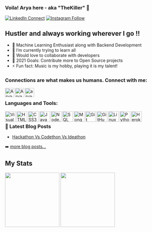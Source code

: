 ### Voila! Arya here - aka "TheKiller" 👋 

[![LinkedIn Connect](https://img.shields.io/badge/LinkedIn-Follow-blue)](https://www.linkedin.com/in/arya-wadhwani-9a5171212/)
[![Instagram Follow](https://img.shields.io/badge/Instagram-Follow-%23E4405F)](https://www.instagram.com/arya_thekiller_wadhwani/)

## Hustler and always working wherever I go !!

- 🔭 Machine Learning Enthusiast along with Backend Development
- 🌱 I’m currently trying to learn all
- 👯 Would love to collaborate with developers
- 🥅 2021 Goals: Contribute more to Open Source projects
- ⚡ Fun fact: Music is my hobby, playing it is my talent!

### Connections are what makes us humans. Connect with me:

[<img align="left" alt="Arya-Wadhwani07" width="30px" src="https://img.icons8.com/color-glass/100/000000/github.png"/>][website]
[<img align="left" alt="AryaWadhwani | LinkedIn" width="30px" src="https://img.icons8.com/color/48/000000/linkedin.png" />][linkedin]
[<img align="left" alt="arya_thekiller_wadhwani | Instagram" width="30px" src="https://img.icons8.com/fluency/48/000000/instagram-new.png"/>][instagram]

<br />

### Languages and Tools:

<img align="left" alt="Visual Studio Code" width="35px" src="https://img.icons8.com/fluency/48/000000/visual-studio-code-2019.png" />
<img align="left" alt="HTML5" width="35px" src="https://img.icons8.com/color/48/000000/html-5--v1.png"/>
<img align="left" alt="CSS3" width="35px" src="https://img.icons8.com/color/48/000000/css3.png"/>
<img align="left" alt="JavaScript" width="35px" src="https://img.icons8.com/color/48/000000/javascript--v1.png"/>
<img align="left" alt="Node.js" width="35px" src="https://img.icons8.com/color/48/000000/nodejs.png"/>
<img align="left" alt="SQL" width="35px" src="https://img.icons8.com/color/48/000000/sql.png"/>
<img align="left" alt="MongoDB" width="35px" src="https://img.icons8.com/color/48/000000/mongodb.png"/>
<img align="left" alt="Git" width="35px" src="https://img.icons8.com/color/100/000000/git.png"/>
<img align="left" alt="GitHub" width="35px" src="https://img.icons8.com/color-glass/100/000000/github.png"/>
<img align="left" alt="Linux" width="35px" src="https://img.icons8.com/color/48/000000/linux--v1.png"/>
<img align="left" alt="Python" width="35px" src="https://img.icons8.com/color/48/000000/python--v2.png"/>
<img align="left" alt="Heroku" width="35px" src="https://img.icons8.com/color/100/000000/heroku.png"/>

</br>

### 📕 Latest Blog Posts

<!-- BLOG-POST-LIST:START -->
- [Hackathon Vs Codethon Vs Ideathon](https://medium.com/student-technical-community-vit-vellore/hackathon-vs-codeathon-vs-ideathon-a15f7e1df131)
<!-- BLOG-POST-LIST:END -->
➡️ [more blog posts...](https://arya-wadhwani.medium.com/)


## My Stats
<p>
<img height="180em" src="https://github-readme-stats.vercel.app/api?username=Arya-Wadhwani07&show_icons=true&theme=tokyonight" />
<img height="180em" src="https://github-readme-stats.vercel.app/api/top-langs/?username=Arya-Wadhwani07&layout=compact&theme=tokyonight&exclude_repo=STC_DS_Tasks" />
</p>




[website]: https://github.com/Arya-Wadhwani07?tab=repositories
[instagram]: https://www.instagram.com/arya_thekiller_wadhwani/
[linkedin]: https://www.linkedin.com/in/arya-wadhwani-9a5171212/
